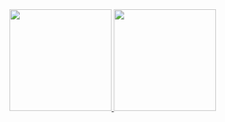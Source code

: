 <div style="display:m flex; flex-direction: column; align-items: center;">
<a href="https://github.com/Diegwl">
<img height="180em" src="https://github-readme-stats.vercel.app/api/top-langs/?username=diegwl&layout=compact&langs_count=7&theme=dark"/>
<img height="180em" src="https://github-readme-stats.vercel.app/api?username=diegwl&show_icons=true&theme=dark&include_all_commits=true&count_private=true"/>
</div>

